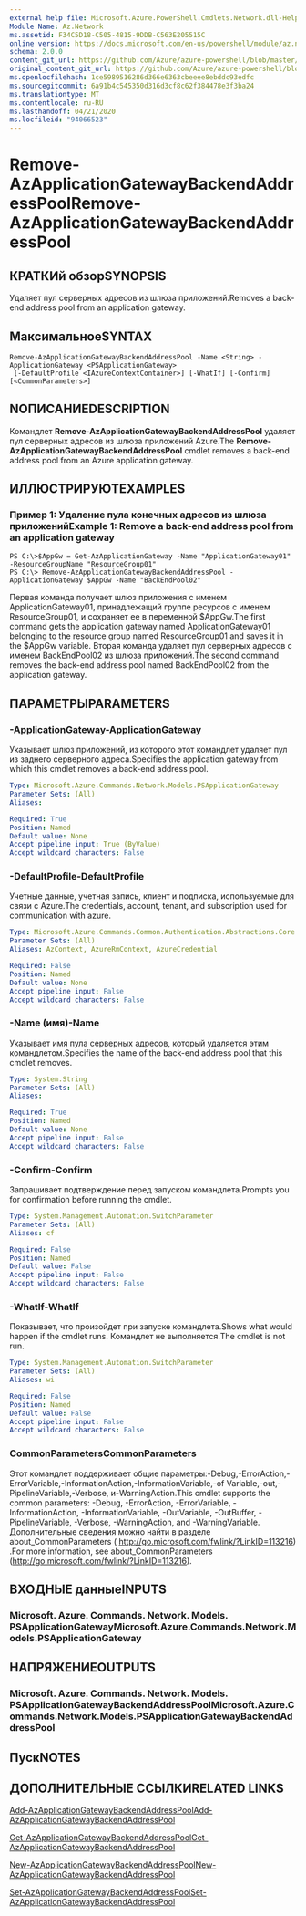 ```yaml
---
external help file: Microsoft.Azure.PowerShell.Cmdlets.Network.dll-Help.xml
Module Name: Az.Network
ms.assetid: F34C5D18-C505-4815-9DDB-C563E205515C
online version: https://docs.microsoft.com/en-us/powershell/module/az.network/remove-azapplicationgatewaybackendaddresspool
schema: 2.0.0
content_git_url: https://github.com/Azure/azure-powershell/blob/master/src/Network/Network/help/Remove-AzApplicationGatewayBackendAddressPool.md
original_content_git_url: https://github.com/Azure/azure-powershell/blob/master/src/Network/Network/help/Remove-AzApplicationGatewayBackendAddressPool.md
ms.openlocfilehash: 1ce5989516286d366e6363cbeeee8ebddc93edfc
ms.sourcegitcommit: 6a91b4c545350d316d3cf8c62f384478e3f3ba24
ms.translationtype: MT
ms.contentlocale: ru-RU
ms.lasthandoff: 04/21/2020
ms.locfileid: "94066523"
---
```

# <span data-ttu-id="88af4-101">Remove-AzApplicationGatewayBackendAddressPool</span><span class="sxs-lookup"><span data-stu-id="88af4-101">Remove-AzApplicationGatewayBackendAddressPool</span></span>

## <span data-ttu-id="88af4-102">КРАТКИй обзор</span><span class="sxs-lookup"><span data-stu-id="88af4-102">SYNOPSIS</span></span>
<span data-ttu-id="88af4-103">Удаляет пул серверных адресов из шлюза приложений.</span><span class="sxs-lookup"><span data-stu-id="88af4-103">Removes a back-end address pool from an application gateway.</span></span>

## <span data-ttu-id="88af4-104">Максимальное</span><span class="sxs-lookup"><span data-stu-id="88af4-104">SYNTAX</span></span>

```
Remove-AzApplicationGatewayBackendAddressPool -Name <String> -ApplicationGateway <PSApplicationGateway>
 [-DefaultProfile <IAzureContextContainer>] [-WhatIf] [-Confirm] [<CommonParameters>]
```

## <span data-ttu-id="88af4-105">NОПИСАНИЕ</span><span class="sxs-lookup"><span data-stu-id="88af4-105">DESCRIPTION</span></span>
<span data-ttu-id="88af4-106">Командлет **Remove-AzApplicationGatewayBackendAddressPool** удаляет пул серверных адресов из шлюза приложений Azure.</span><span class="sxs-lookup"><span data-stu-id="88af4-106">The **Remove-AzApplicationGatewayBackendAddressPool** cmdlet removes a back-end address pool from an Azure application gateway.</span></span>

## <span data-ttu-id="88af4-107">ИЛЛЮСТРИРУЮТ</span><span class="sxs-lookup"><span data-stu-id="88af4-107">EXAMPLES</span></span>

### <span data-ttu-id="88af4-108">Пример 1: Удаление пула конечных адресов из шлюза приложений</span><span class="sxs-lookup"><span data-stu-id="88af4-108">Example 1: Remove a back-end address pool from an application gateway</span></span>
```
PS C:\>$AppGw = Get-AzApplicationGateway -Name "ApplicationGateway01" -ResourceGroupName "ResourceGroup01"
PS C:\> Remove-AzApplicationGatewayBackendAddressPool -ApplicationGateway $AppGw -Name "BackEndPool02"
```

<span data-ttu-id="88af4-109">Первая команда получает шлюз приложения с именем ApplicationGateway01, принадлежащий группе ресурсов с именем ResourceGroup01, и сохраняет ее в переменной $AppGw.</span><span class="sxs-lookup"><span data-stu-id="88af4-109">The first command gets the application gateway named ApplicationGateway01 belonging to the resource group named ResourceGroup01 and saves it in the $AppGw variable.</span></span>
<span data-ttu-id="88af4-110">Вторая команда удаляет пул серверных адресов с именем BackEndPool02 из шлюза приложений.</span><span class="sxs-lookup"><span data-stu-id="88af4-110">The second command removes the back-end address pool named BackEndPool02 from the application gateway.</span></span>

## <span data-ttu-id="88af4-111">ПАРАМЕТРЫ</span><span class="sxs-lookup"><span data-stu-id="88af4-111">PARAMETERS</span></span>

### <span data-ttu-id="88af4-112">-ApplicationGateway</span><span class="sxs-lookup"><span data-stu-id="88af4-112">-ApplicationGateway</span></span>
<span data-ttu-id="88af4-113">Указывает шлюз приложений, из которого этот командлет удаляет пул из заднего серверного адреса.</span><span class="sxs-lookup"><span data-stu-id="88af4-113">Specifies the application gateway from which this cmdlet removes a back-end address pool.</span></span>

```yaml
Type: Microsoft.Azure.Commands.Network.Models.PSApplicationGateway
Parameter Sets: (All)
Aliases:

Required: True
Position: Named
Default value: None
Accept pipeline input: True (ByValue)
Accept wildcard characters: False
```

### <span data-ttu-id="88af4-114">-DefaultProfile</span><span class="sxs-lookup"><span data-stu-id="88af4-114">-DefaultProfile</span></span>
<span data-ttu-id="88af4-115">Учетные данные, учетная запись, клиент и подписка, используемые для связи с Azure.</span><span class="sxs-lookup"><span data-stu-id="88af4-115">The credentials, account, tenant, and subscription used for communication with azure.</span></span>

```yaml
Type: Microsoft.Azure.Commands.Common.Authentication.Abstractions.Core.IAzureContextContainer
Parameter Sets: (All)
Aliases: AzContext, AzureRmContext, AzureCredential

Required: False
Position: Named
Default value: None
Accept pipeline input: False
Accept wildcard characters: False
```

### <span data-ttu-id="88af4-116">-Name (имя)</span><span class="sxs-lookup"><span data-stu-id="88af4-116">-Name</span></span>
<span data-ttu-id="88af4-117">Указывает имя пула серверных адресов, который удаляется этим командлетом.</span><span class="sxs-lookup"><span data-stu-id="88af4-117">Specifies the name of the back-end address pool that this cmdlet removes.</span></span>

```yaml
Type: System.String
Parameter Sets: (All)
Aliases:

Required: True
Position: Named
Default value: None
Accept pipeline input: False
Accept wildcard characters: False
```

### <span data-ttu-id="88af4-118">-Confirm</span><span class="sxs-lookup"><span data-stu-id="88af4-118">-Confirm</span></span>
<span data-ttu-id="88af4-119">Запрашивает подтверждение перед запуском командлета.</span><span class="sxs-lookup"><span data-stu-id="88af4-119">Prompts you for confirmation before running the cmdlet.</span></span>

```yaml
Type: System.Management.Automation.SwitchParameter
Parameter Sets: (All)
Aliases: cf

Required: False
Position: Named
Default value: False
Accept pipeline input: False
Accept wildcard characters: False
```

### <span data-ttu-id="88af4-120">-WhatIf</span><span class="sxs-lookup"><span data-stu-id="88af4-120">-WhatIf</span></span>
<span data-ttu-id="88af4-121">Показывает, что произойдет при запуске командлета.</span><span class="sxs-lookup"><span data-stu-id="88af4-121">Shows what would happen if the cmdlet runs.</span></span>
<span data-ttu-id="88af4-122">Командлет не выполняется.</span><span class="sxs-lookup"><span data-stu-id="88af4-122">The cmdlet is not run.</span></span>

```yaml
Type: System.Management.Automation.SwitchParameter
Parameter Sets: (All)
Aliases: wi

Required: False
Position: Named
Default value: False
Accept pipeline input: False
Accept wildcard characters: False
```

### <span data-ttu-id="88af4-123">CommonParameters</span><span class="sxs-lookup"><span data-stu-id="88af4-123">CommonParameters</span></span>
<span data-ttu-id="88af4-124">Этот командлет поддерживает общие параметры:-Debug,-ErrorAction,-ErrorVariable,-InformationAction,-InformationVariable,-of Variable,-out,-PipelineVariable,-Verbose, и-WarningAction.</span><span class="sxs-lookup"><span data-stu-id="88af4-124">This cmdlet supports the common parameters: -Debug, -ErrorAction, -ErrorVariable, -InformationAction, -InformationVariable, -OutVariable, -OutBuffer, -PipelineVariable, -Verbose, -WarningAction, and -WarningVariable.</span></span> <span data-ttu-id="88af4-125">Дополнительные сведения можно найти в разделе about_CommonParameters ( http://go.microsoft.com/fwlink/?LinkID=113216) .</span><span class="sxs-lookup"><span data-stu-id="88af4-125">For more information, see about_CommonParameters (http://go.microsoft.com/fwlink/?LinkID=113216).</span></span>

## <span data-ttu-id="88af4-126">ВХОДНЫЕ данные</span><span class="sxs-lookup"><span data-stu-id="88af4-126">INPUTS</span></span>

### <span data-ttu-id="88af4-127">Microsoft. Azure. Commands. Network. Models. PSApplicationGateway</span><span class="sxs-lookup"><span data-stu-id="88af4-127">Microsoft.Azure.Commands.Network.Models.PSApplicationGateway</span></span>

## <span data-ttu-id="88af4-128">НАПРЯЖЕНИЕ</span><span class="sxs-lookup"><span data-stu-id="88af4-128">OUTPUTS</span></span>

### <span data-ttu-id="88af4-129">Microsoft. Azure. Commands. Network. Models. PSApplicationGatewayBackendAddressPool</span><span class="sxs-lookup"><span data-stu-id="88af4-129">Microsoft.Azure.Commands.Network.Models.PSApplicationGatewayBackendAddressPool</span></span>

## <span data-ttu-id="88af4-130">Пуск</span><span class="sxs-lookup"><span data-stu-id="88af4-130">NOTES</span></span>

## <span data-ttu-id="88af4-131">ДОПОЛНИТЕЛЬНЫЕ ССЫЛКИ</span><span class="sxs-lookup"><span data-stu-id="88af4-131">RELATED LINKS</span></span>

[<span data-ttu-id="88af4-132">Add-AzApplicationGatewayBackendAddressPool</span><span class="sxs-lookup"><span data-stu-id="88af4-132">Add-AzApplicationGatewayBackendAddressPool</span></span>](./Add-AzApplicationGatewayBackendAddressPool.md)

[<span data-ttu-id="88af4-133">Get-AzApplicationGatewayBackendAddressPool</span><span class="sxs-lookup"><span data-stu-id="88af4-133">Get-AzApplicationGatewayBackendAddressPool</span></span>](./Get-AzApplicationGatewayBackendAddressPool.md)

[<span data-ttu-id="88af4-134">New-AzApplicationGatewayBackendAddressPool</span><span class="sxs-lookup"><span data-stu-id="88af4-134">New-AzApplicationGatewayBackendAddressPool</span></span>](./New-AzApplicationGatewayBackendAddressPool.md)

[<span data-ttu-id="88af4-135">Set-AzApplicationGatewayBackendAddressPool</span><span class="sxs-lookup"><span data-stu-id="88af4-135">Set-AzApplicationGatewayBackendAddressPool</span></span>](./Set-AzApplicationGatewayBackendAddressPool.md)


